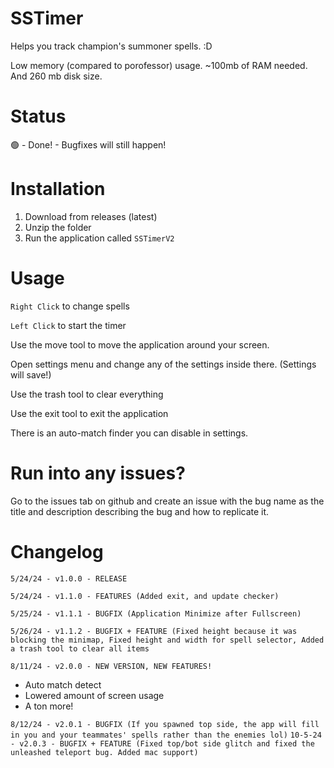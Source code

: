 # SSTimer

Helps you track champion's summoner spells. :D

Low memory (compared to porofessor) usage. ~100mb of RAM needed. And 260 mb disk size.

# Status

🟢 - Done! - Bugfixes will still happen!

# Installation

1. Download from releases (latest)
2. Unzip the folder
3. Run the application called ```SSTimerV2```

# Usage

```Right Click``` to change spells

```Left Click``` to start the timer

Use the move tool to move the application around your screen.

Open settings menu and change any of the settings inside there. (Settings will save!)

Use the trash tool to clear everything

Use the exit tool to exit the application

There is an auto-match finder you can disable in settings.


# Run into any issues?

Go to the issues tab on github and create an issue with the bug name as the title and description describing the bug and how to replicate it.

# Changelog

```5/24/24 - v1.0.0 - RELEASE```

```5/24/24 - v1.1.0 - FEATURES (Added exit, and update checker)```

```5/25/24 - v1.1.1 - BUGFIX (Application Minimize after Fullscreen)```

```5/26/24 - v1.1.2 - BUGFIX + FEATURE (Fixed height because it was blocking the minimap, Fixed height and width for spell selector, Added a trash tool to clear all items```

```8/11/24 - v2.0.0 - NEW VERSION, NEW FEATURES!```
- Auto match detect
- Lowered amount of screen usage
- A ton more!

```8/12/24 - v2.0.1 - BUGFIX (If you spawned top side, the app will fill in you and your teammates' spells rather than the enemies lol)```
```10-5-24 - v2.0.3 - BUGFIX + FEATURE (Fixed top/bot side glitch and fixed the unleashed teleport bug. Added mac support)```
